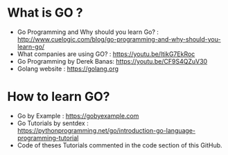 # What is GO ? 
* Go Programming and Why should you learn Go? : http://www.cuelogic.com/blog/go-programming-and-why-should-you-learn-go/
* What companies are using GO? : https://youtu.be/ltikG7EkRoc
* Go Programming by Derek Banas: https://youtu.be/CF9S4QZuV30
* Golang website : https://golang.org

# How to learn GO? 
* Go by Example : https://gobyexample.com
* Go Tutorials by sentdex : https://pythonprogramming.net/go/introduction-go-language-programming-tutorial 
* Code of theses Tutorials commented in the code section of this GitHub. 

